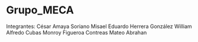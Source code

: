 # Grupo_MECA
Integrantes:
  César Amaya Soriano
  Misael Eduardo Herrera González
  William Alfredo Cubas Monroy
  Figueroa Contreas Mateo Abrahan
